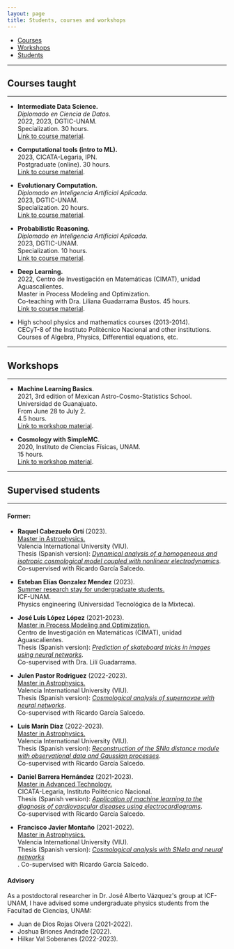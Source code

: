 ```yaml
---
layout: page
title: Students, courses and workshops
---
```



- [Courses](#courses-taught)
- [Workshops](#workshops)
- [Students](#supervised-students)



----------

## Courses taught
----------

- **Intermediate Data Science.** <br> 
  *Diplomado en Ciencia de Datos*. <br> 
  2022, 2023, DGTIC-UNAM. <br> 
  Specialization. 30 hours. <br> 
  [Link to course material](https://github.com/igomezv/DataScienceIntermedio). 
  

- **Computational tools (intro to ML).** <br>
  2023, CICATA-Legaria, IPN. <br>
  Postgraduate (online). 30 hours. <br>
  [Link to course material](https://github.com/igomezv/HerramientasComputacionales).

- **Evolutionary Computation.** <br>
  *Diplomado en Inteligencia Artificial Aplicada*.  <br> 
  2023, DGTIC-UNAM. <br>
  Specialization. 20 hours. <br>
  [Link to course material](https://github.com/igomezv/ComputoEvolutivo).
  
- **Probabilistic Reasoning.** <br>
  *Diplomado en Inteligencia Artificial Aplicada*.  <br> 
  2023, DGTIC-UNAM. <br>
  Specialization. 10 hours. <br>
  [Link to course material](https://github.com/igomezv/RazonamientoProbabilistico).

- **Deep Learning.** <br> 
  2022, Centro de Investigación en Matemáticas (CIMAT), unidad Aguascalientes.<br>
  Master in Process Modeling and Optimization. <br> 
  Co-teaching with Dra. Liliana Guadarrama Bustos. 45 hours. <br> 
  [Link to course material](https://github.com/igomezv/DLCIMATAGS). 

- High school physics and mathematics courses (2013-2014). <br>
  CECyT-8 of the Instituto Politécnico Nacional and other institutions. <br>
  Courses of Algebra, Physics, Differential equations, etc.


------------
## Workshops
-------------

- **Machine Learning Basics**.<br>
  2021, 3rd edition of Mexican Astro-Cosmo-Statistics School. <br>
  Universidad de Guanajuato. <br>
  From June 28 to July 2. <br>
  4.5 hours. <br>
  [Link to workshop material](https://github.com/igomezv/MACS_2021_ML_basics_neural_networks).

- **Cosmology with SimpleMC**. <br>
  2020, Instituto de Ciencias Físicas, UNAM. <br>
  15 hours. <br>
  [Link to workshop material](https://github.com/igomezv/simplemc_workshop).


--------------

## Supervised students
------------


#### Former:

  -  **Raquel Cabezuelo Ortí** (2023). <br> 
    [Master in Astrophysics.](https://www.dropbox.com/scl/fi/k20uhnb0qn4yvc3p7l6bk/Certificado_direccion_Raquel.pdf?rlkey=rm39dirhcrcs5ouhngtiyfqju&st=d081ob0b&dl=0) <br> 
    Valencia International University (VIU). <br>
    Thesis (Spanish version): [*Dynamical analysis of a homogeneous and isotropic cosmological model coupled with nonlinear electrodynamics*](https://www.dropbox.com/scl/fi/t7s7g6kyv0izvjxpypnci/TFM_VIU_Raquel.pdf?rlkey=25abz1ih8dqlrib18ridew8am&st=tobyqlnd&dl=0). <br>
     Co-supervised with Ricardo García Salcedo.
    
 - **Esteban Elías Gonzalez Mendez** (2023).<br>
   [Summer research stay for undergraduate students.](https://www.dropbox.com/scl/fi/p9no950f7dsqufjpehaqu/Estancia_Esteban_Tec_Mixteca_ICF-UNAM.pdf?rlkey=mjsbx95iltnwvibl2ebrs898t&dl=0)<br>
   ICF-UNAM.<br>
   Physics engineering (Universidad Tecnológica de la Mixteca).<br>
   
 - **José Luis López López** (2021-2023).<br> 
    [Master in Process Modeling and Optimization.](https://www.dropbox.com/scl/fi/ugp9e5zf719f3ovh8h30e/Dr.-Isidro-G-mez-Vargas-Co-Direcci-n.pdf?rlkey=8q1wmbghairmqqf3nsgk67we7&dl=0) <br>
    Centro de Investigación en Matemáticas (CIMAT), unidad Aguascalientes.<br> 
    Thesis (Spanish version): [*Prediction of skateboard tricks in images using neural networks*](https://www.dropbox.com/scl/fi/clh8ojs9kzqht0gmswemv/CIMAT_Tesis.pdf?rlkey=t3kx63afljtncb1hofizljq8r&st=du2j7gxs&dl=0). <br>
    Co-supervised with Dra. Lilí Guadarrama.

  -  **Julen Pastor Rodriguez** (2022-2023). <br> 
    [Master in Astrophysics.](https://www.dropbox.com/scl/fi/qud99cfd6dblpw3v24ywi/Certificado_direccion_Luis_y_Julen.pdf?rlkey=f6oopp6ku99tzgmrn9ih7yph1&st=4pm1swke&dl=0) <br> 
    Valencia International University (VIU). <br>
    Thesis (Spanish version): [*Cosmological analysis of supernovae with neural networks*](https://www.dropbox.com/scl/fi/hui2jp0oxo2kwcbj90uef/TFM_VIU_Julen.pdf?rlkey=rs2ntab29zzxkj6ua1hun5x3i&st=d641ctvy&dl=0). <br>
    Co-supervised with Ricardo García Salcedo.
    
 -  **Luis Marín Díaz** (2022-2023). <br> 
    [Master in Astrophysics.](https://www.dropbox.com/scl/fi/qud99cfd6dblpw3v24ywi/Certificado_direccion_Luis_y_Julen.pdf?rlkey=f6oopp6ku99tzgmrn9ih7yph1&st=4pm1swke&dl=0) <br> 
    Valencia International University (VIU). <br>
    Thesis (Spanish version): [*Reconstruction of the SNIa distance module with observational data and Gaussian processes*](https://www.dropbox.com/scl/fi/z41lsqsu8ermgodte3ayf/TFM_VIU_Luis.pdf?rlkey=nmglxfstxt66covwxonysn51k&st=f8gcgz0t&dl=0). <br>
    Co-supervised with Ricardo García Salcedo.
    
 - **Daniel Barrera Hernández** (2021-2023). <br> 
   [Master in Advanced Technology.](https://www.dropbox.com/s/601u8nhx4owlupb/all_mta.pdf?dl=0) <br>
   CICATA-Legaria, Instituto Politécnico Nacional. <br> 
   Thesis (Spanish version): [*Application of machine learning to the diagnosis of cardiovascular diseases using electrocardiograms*](https://www.dropbox.com/scl/fi/s3fa6kxaiqwdulvs5vagz/TesisDaniel.pdf?rlkey=ucsgjgzo969oe8ecw4ojbg99q&st=yk2hx9cg&dl=0). <br>
   Co-supervised with Ricardo García Salcedo.
   	
 -  **Francisco Javier Montaño** (2021-2022). <br> 
    [Master in Astrophysics.](https://www.dropbox.com/scl/fi/i9227zcvwwu7zg12sukn8/Certificado_direccion_Javier.pdf?rlkey=9q9qjefi3zrgpcktpnru1fdjd&st=i9cd0mxv&dl=0)  <br> 
    Valencia International University (VIU). <br>
    Thesis (Spanish version): [*Cosmological analysis with SNeIa and neural networks*](https://www.dropbox.com/scl/fi/8105lxy6r8ihlhymb1vot/TFM_VIU_Javier.pdf?rlkey=wsucsvmyf9lgklo4ho53346w6&st=xhuxkzsp&dl=0) <br>.
    Co-supervised with Ricardo García Salcedo.
    
	
#### Advisory

 As a postdoctoral researcher in Dr. José Alberto Vázquez's group at ICF-UNAM, I have advised some undergraduate physics students from the Facultad de Ciencias, UNAM:

 - Juan de Dios Rojas Olvera (2021-2022).
 - Joshua Briones Andrade (2022).
 - Hilkar Val Soberanes (2022-2023).


